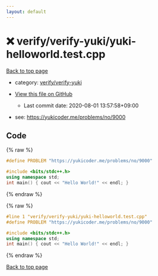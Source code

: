 ```yaml
---
layout: default
---
```


<!-- mathjax config similar to math.stackexchange -->
<script type="text/javascript" async
  src="https://cdnjs.cloudflare.com/ajax/libs/mathjax/2.7.5/MathJax.js?config=TeX-MML-AM_CHTML">
</script>
<script type="text/x-mathjax-config">
  MathJax.Hub.Config({
    TeX: { equationNumbers: { autoNumber: "AMS" }},
    tex2jax: {
      inlineMath: [ ['$','$'] ],
      processEscapes: true
    },
    "HTML-CSS": { matchFontHeight: false },
    displayAlign: "left",
    displayIndent: "2em"
  });
</script>

<script type="text/javascript" src="https://cdnjs.cloudflare.com/ajax/libs/jquery/3.4.1/jquery.min.js"></script>
<script src="https://cdn.jsdelivr.net/npm/jquery-balloon-js@1.1.2/jquery.balloon.min.js" integrity="sha256-ZEYs9VrgAeNuPvs15E39OsyOJaIkXEEt10fzxJ20+2I=" crossorigin="anonymous"></script>
<script type="text/javascript" src="../../../assets/js/copy-button.js"></script>
<link rel="stylesheet" href="../../../assets/css/copy-button.css" />


# :x: verify/verify-yuki/yuki-helloworld.test.cpp

<a href="../../../index.html">Back to top page</a>

* category: <a href="../../../index.html#4164944468408d7a42ddd5d21630208a">verify/verify-yuki</a>
* <a href="{{ site.github.repository_url }}/blob/master/verify/verify-yuki/yuki-helloworld.test.cpp">View this file on GitHub</a>
    - Last commit date: 2020-08-01 13:57:58+09:00


* see: <a href="https://yukicoder.me/problems/no/9000">https://yukicoder.me/problems/no/9000</a>


## Code

<a id="unbundled"></a>
{% raw %}
```cpp
#define PROBLEM "https://yukicoder.me/problems/no/9000"

#include <bits/stdc++.h>
using namespace std;
int main() { cout << "Hello World!" << endl; }

```
{% endraw %}

<a id="bundled"></a>
{% raw %}
```cpp
#line 1 "verify/verify-yuki/yuki-helloworld.test.cpp"
#define PROBLEM "https://yukicoder.me/problems/no/9000"

#include <bits/stdc++.h>
using namespace std;
int main() { cout << "Hello World!" << endl; }

```
{% endraw %}

<a href="../../../index.html">Back to top page</a>

